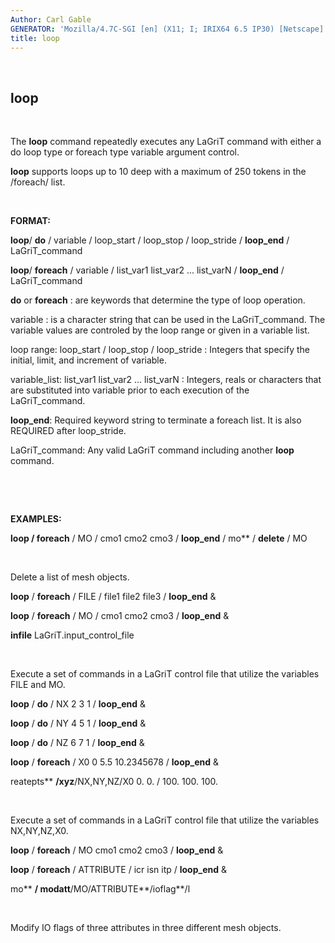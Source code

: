 ```yaml
---
Author: Carl Gable
GENERATOR: 'Mozilla/4.7C-SGI [en] (X11; I; IRIX64 6.5 IP30) [Netscape]'
title: loop
---
```


 

loop
----

 

 The **loop** command repeatedly executes any LaGriT command with
 either a do loop type or foreach type variable argument control.

 **loop** supports loops up to 10 deep with a maximum of 250 tokens in
 the /foreach/ list.



 

**FORMAT:**

 **loop**/ **do** / variable / loop\_start / loop\_stop / loop\_stride
 / **loop\_end** / LaGriT\_command

 **loop**/ **foreach** / variable / list\_var1 list\_var2 ...
 list\_varN / **loop\_end** / LaGriT\_command

 **do** or **foreach** : are keywords that determine the type of loop
 operation.

 variable : is a character string that can be used in the
 LaGriT\_command. The variable values are controled by the loop range
 or given in a variable list.

 loop range: loop\_start / loop\_stop / loop\_stride : Integers that
 specify the initial, limit, and increment of variable.

 variable\_list: list\_var1 list\_var2 ... list\_varN : Integers, reals
 or characters that are substituted into variable prior to each
 execution of the LaGriT\_command.

 **loop\_end**: Required keyword string to terminate a foreach list. It
 is also REQUIRED after loop\_stride.

 LaGriT\_command: Any valid LaGriT command including another **loop**
 command.

  

  

**EXAMPLES:**

 **loop / foreach** / MO / cmo1 cmo2 cmo3 / **loop\_end** / mo** /
 **delete** / MO

  

 Delete a list of mesh objects.

 **loop** / **foreach** / FILE / file1 file2 file3 / **loop\_end** &

 **loop** / **foreach** / MO / cmo1 cmo2 cmo3 / **loop\_end** &

 **infile** LaGriT.input\_control\_file

  

 Execute a set of commands in a LaGriT control file that utilize the
 variables FILE and MO.

 

 **loop** / **do** / NX 2 3 1 / **loop\_end** &

 **loop** / **do** / NY 4 5 1 / **loop\_end** &

 **loop** / **do** / NZ 6 7 1 / **loop\_end** &

 **loop** / **foreach** / X0 0 5.5 10.2345678 / **loop\_end** &

 reatepts** **/xyz**/NX,NY,NZ/X0 0. 0. / 100. 100. 100.

  

 Execute a set of commands in a LaGriT control file that utilize the
 variables NX,NY,NZ,X0.

 **loop** / **foreach** / MO cmo1 cmo2 cmo3 / **loop\_end** &

 **loop** / **foreach** / ATTRIBUTE / icr isn itp / **loop\_end** &

 mo** **/ modatt**/MO/ATTRIBUTE**/ioflag**/l

  

 Modify IO flags of three attributes in three different mesh objects.
[](../demos/trans/test/md/main_trans.md)
